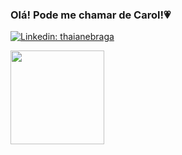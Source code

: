 ### Olá! Pode me chamar de Carol!💗

[![Linkedin: thaianebraga](https://img.shields.io/badge/-carolnogueira13-blue?style=flat-square&logo=Linkedin&logoColor=white&link=https://www.linkedin.com/in/ana-caroline-nogueira-d-oliveira-88279a259/)](https://www.linkedin.com/in/ana-caroline-nogueira-d-oliveira-88279a259/)
 
<div align="start">
  <a href="https://github.com/carolnogueira13">
  <img height="150em" src="https://github-readme-stats.vercel.app/api/top-langs/?username=carolnogueira13&layout=compact&langs_count=7&theme=panda&include_all_commits=true&count_private=true"/
</div>
    
##



